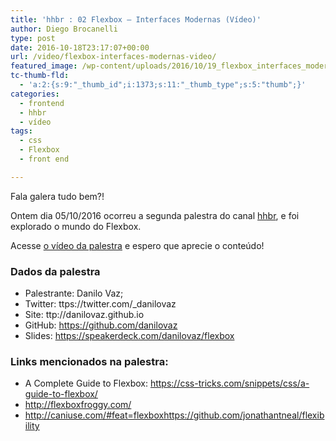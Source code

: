 ```yaml
---
title: 'hhbr : 02 Flexbox – Interfaces Modernas (Vídeo)'
author: Diego Brocanelli
type: post
date: 2016-10-18T23:17:07+00:00
url: /video/flexbox-interfaces-modernas-video/
featured_image: /wp-content/uploads/2016/10/19_flexbox_interfaces_modernas.png
tc-thumb-fld:
  - 'a:2:{s:9:"_thumb_id";i:1373;s:11:"_thumb_type";s:5:"thumb";}'
categories:
  - frontend
  - hhbr
  - vídeo
tags:
  - css
  - Flexbox
  - front end

---
```

Fala galera tudo bem?!

Ontem dia 05/10/2016 ocorreu a segunda palestra do canal [hhbr][1], e foi explorado o mundo do Flexbox.

Acesse [o vídeo da palestra](https://www.youtube.com/watch?v=GdT6aNYE_TE) e espero que aprecie o conteúdo!

### Dados da palestra

* Palestrante: Danilo Vaz;
* Twitter: ttps://twitter.com/_danilovaz
* Site: ttp://danilovaz.github.io
* GitHub: https://github.com/danilovaz
* Slides: https://speakerdeck.com/danilovaz/flexbox

### Links mencionados na palestra:

* A Complete Guide to Flexbox: https://css-tricks.com/snippets/css/a-guide-to-flexbox/
* http://flexboxfroggy.com/
* http://caniuse.com/#feat=flexboxhttps://github.com/jonathantneal/flexibility

 [1]: https://www.youtube.com/channel/UCh1xOy7SP_KyRn4wTNVvFHw/videos
 [2]: http://danilovaz.github.io/